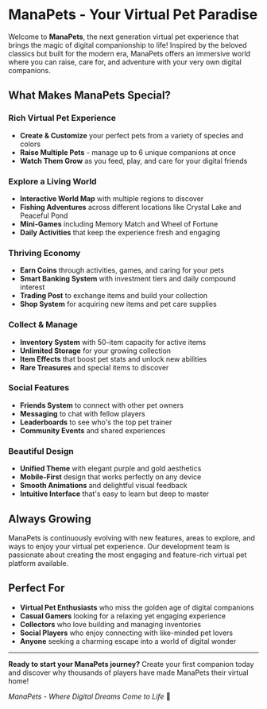 # ManaPets - Your Virtual Pet Paradise

Welcome to **ManaPets**, the next generation virtual pet experience that brings the magic of digital companionship to life! Inspired by the beloved classics but built for the modern era, ManaPets offers an immersive world where you can raise, care for, and adventure with your very own digital companions.

## What Makes ManaPets Special?

### **Rich Virtual Pet Experience**
- **Create & Customize** your perfect pets from a variety of species and colors
- **Raise Multiple Pets** - manage up to 6 unique companions at once
- **Watch Them Grow** as you feed, play, and care for your digital friends

### **Explore a Living World**
- **Interactive World Map** with multiple regions to discover
- **Fishing Adventures** across different locations like Crystal Lake and Peaceful Pond
- **Mini-Games** including Memory Match and Wheel of Fortune
- **Daily Activities** that keep the experience fresh and engaging

### **Thriving Economy**
- **Earn Coins** through activities, games, and caring for your pets
- **Smart Banking System** with investment tiers and daily compound interest
- **Trading Post** to exchange items and build your collection
- **Shop System** for acquiring new items and pet care supplies

### **Collect & Manage**
- **Inventory System** with 50-item capacity for active items
- **Unlimited Storage** for your growing collection
- **Item Effects** that boost pet stats and unlock new abilities
- **Rare Treasures** and special items to discover

### **Social Features**
- **Friends System** to connect with other pet owners
- **Messaging** to chat with fellow players
- **Leaderboards** to see who's the top pet trainer
- **Community Events** and shared experiences

### **Beautiful Design**
- **Unified Theme** with elegant purple and gold aesthetics
- **Mobile-First** design that works perfectly on any device
- **Smooth Animations** and delightful visual feedback
- **Intuitive Interface** that's easy to learn but deep to master

## **Always Growing**

ManaPets is continuously evolving with new features, areas to explore, and ways to enjoy your virtual pet experience. Our development team is passionate about creating the most engaging and feature-rich virtual pet platform available.

## **Perfect For**

- **Virtual Pet Enthusiasts** who miss the golden age of digital companions
- **Casual Gamers** looking for a relaxing yet engaging experience
- **Collectors** who love building and managing inventories
- **Social Players** who enjoy connecting with like-minded pet lovers
- **Anyone** seeking a charming escape into a world of digital wonder

---

**Ready to start your ManaPets journey?** Create your first companion today and discover why thousands of players have made ManaPets their virtual home!

*ManaPets - Where Digital Dreams Come to Life* 🌟
